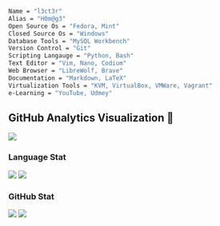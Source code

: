 ```bash

Name = "l3ct3r"
Alias = "H0m@g3"
Open Source Os = "Fedora, Mint"
Closed Source Os = "Windows"
Database Tools = "MySQL Workbench"
Version Control = "Git"
Scripting Langauge = "Python, Bash"
Text Editor = "Vim, Nano, Codium"
Web Browser = "LibreWolf, Brave"
Documentation = "Markdown, LaTeX"
Virtualization Tools = "KVM, VirtualBox, VMWare, Vagrant"
e-Learning = "YouTube, Udmey"

```

## GitHub Analytics Visualization 🔎
![](https://github-profile-summary-cards.vercel.app/api/cards/profile-details?username=l3ct3r&theme=github_dark)
  
### Language Stat
![](https://github-profile-summary-cards.vercel.app/api/cards/repos-per-language?username=l3ct3r&theme=github_dark)
![](https://github-profile-summary-cards.vercel.app/api/cards/most-commit-language?username=l3ct3r&theme=github_dark)
  
### GitHub Stat 
![](https://github-profile-summary-cards.vercel.app/api/cards/stats?username=l3ct3r&theme=github_dark)
![](https://github-profile-summary-cards.vercel.app/api/cards/productive-time?username=l3ct3r&theme=github_dark)

```
